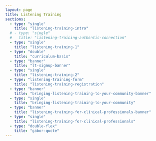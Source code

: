 ```yaml
---
layout: page
title: Listening Training
sections:
  - type: "single"
    title: "listening-training-intro"
  # - type: "single"
  #   title: "listening-training-authentic-connection"
  - type: "single"
    title: "listening-training-1"
  - type: "double"
    title: "curriculum-basis"
  - type: "banner"
    title: "lt-signup-banner"
  - type: "single"
    title: "listening-training-2"
  - type: "listening-training-form"
    title: "listening-training-registration"
  - type: "banner"
    title: "bringing-listening-training-to-your-community-banner"
  - type: "single"
    title: "bringing-listening-training-to-your-community"
  - type: "banner"
    title: "listening-training-for-clinical-professionals-banner"
  - type: "single"
    title: "listening-training-for-clinical-professionals"
  - type: "double-flex"
    title: "gabor-quote"
---
```

